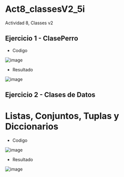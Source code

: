 # Act8_classesV2_5i
Actividad 8, Classes v2

## Ejercicio 1 - ClasePerro

- Codigo

![image](https://github.com/user-attachments/assets/89850087-feea-4df9-8ef2-8a4030b025be)

- Resultado

![image](https://github.com/user-attachments/assets/11fb4955-b568-4420-8d82-041b6ac29590)


## Ejercicio 2 - Clases de Datos

# Listas, Conjuntos, Tuplas y Diccionarios

- Codigo

![image](https://github.com/user-attachments/assets/6e1465b9-a4aa-495a-b140-efb714f8fd1b)

- Resultado

![image](https://github.com/user-attachments/assets/7f37eefe-c5b3-4854-a35c-a3d069ef568e)

